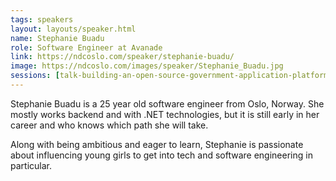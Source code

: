 ```yaml
---
tags: speakers
layout: layouts/speaker.html
name: Stephanie Buadu
role: Software Engineer at Avanade
link: https://ndcoslo.com/speaker/stephanie-buadu/
image: https://ndcoslo.com/images/speaker/Stephanie_Buadu.jpg
sessions: [talk-building-an-open-source-government-application-platform-in-the-cloud]
---
```

Stephanie Buadu is a 25 year old software engineer from Oslo, Norway.
She mostly works backend and with .NET technologies, but it is still early in her career and who knows which path she will take.

Along with being ambitious and eager to learn, Stephanie is passionate about influencing young girls to get into tech and software engineering in particular.